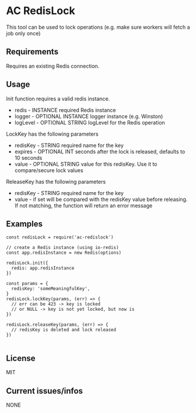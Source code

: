 # AC RedisLock
This tool can be used to lock operations (e.g. make sure workers will fetch a job only once)

## Requirements
Requires an existing Redis connection.

## Usage
Init function requires a valid redis instance.
+ redis - INSTANCE required Redis instance
+ logger - OPTIONAL INSTANCE logger instance (e.g. Winston)
+ logLevel - OPTIONAL STRING logLevel for the Redis operation

LockKey has the following parameters
+ redisKey - STRING required name for the key
+ expires - OPTIONAL INT seconds after the lock is released, defaults to 10 seconds
+ value - OPTIONAL STRING value for this redisKey. Use it to compare/secure lock values


ReleaseKey has the following parameters
+ redisKey - STRING required name for the key
+ value - if set will be compared with the redisKey value before releasing. If not matching, the function will return an error message


## Examples

```
const redisLock = require('ac-redislock')

// create a Redis instance (using io-redis)
const app.redisInstance = new Redis(options)

redisLock.init({
  redis: app.redisInstance 
})

const params = {
  redisKey: 'someMeaningfulKey',
}
redisLock.lockKey(params, (err) => {
  // err can be 423 -> key is locked
  // or NULL -> key is not yet locked, but now is
})

redisLock.releaseKey(params, (err) => {
  // redisKey is deleted and lock released
})


```
## License
MIT

## Current issues/infos
NONE